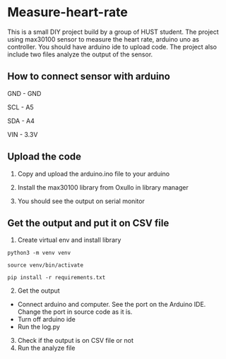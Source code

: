 # Measure-heart-rate
This is a small DIY project build by a group of HUST student. The project using max30100 sensor to measure the heart rate, arduino uno as controller. You should have arduino ide to upload code. The project also include two files analyze the output of the sensor.

## How to connect sensor with arduino

GND - GND

SCL - A5

SDA - A4

VIN - 3.3V

## Upload the code

1. Copy and upload the arduino.ino file to your arduino
2. Install the max30100 library from Oxullo in library manager

3. You should see the output on serial monitor

## Get the output and put it on CSV file
1. Create virtual env and install library

```
python3 -m venv venv
```

```
source venv/bin/activate
```

```
pip install -r requirements.txt
```

2. Get the output

- Connect arduino and computer. See the port on the Arduino IDE. Change the port in source code as it is.
- Turn off arduino ide
- Run the log.py

3. Check if the output is on CSV file or not
4. Run the analyze file
